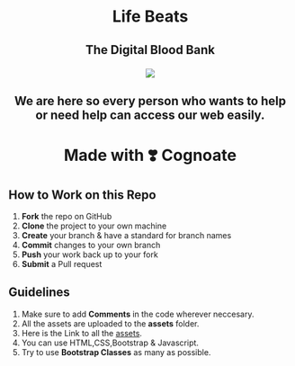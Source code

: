 # <p align=center>Life Beats </p>

<h2><p align=center><b>The Digital Blood Bank</b></p></h2>
 <p align=center> 
<img src="https://github.com/JD235/Life-Beats/blob/master/assets/life-beats-01.png">
  </p> 
<h2><p align=center><b>We are here so every person who wants to help or need help can access our web easily.</b></p></h2>

# <p align=center>Made with :heavy_heart_exclamation: Cognoate </p>

<h2><b>How to Work on this Repo</b></h2>

1. <b>Fork</b> the repo on GitHub
1. <b>Clone</b> the project to your own machine
1. <b>Create</b> your branch & have a standard for branch names
1. <b>Commit</b> changes to your own branch 
1. <b>Push</b> your work back up to your fork
1. <b>Submit</b> a Pull request

<h2><b>Guidelines</b></h2>

1. Make sure to add <b>Comments</b> in the code wherever neccesary.
1. All the assets are uploaded to the <b>assets</b> folder.
1. Here is the Link to all the [assets](https://xd.adobe.com/view/75556452-56ee-4684-78e1-6fcbee7e7be1-0364/).
1. You can use HTML,CSS,Bootstrap & Javascript.
1. Try to use <b>Bootstrap Classes</b> as many as possible.
